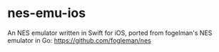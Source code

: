 #  nes-emu-ios

An NES emulator written in Swift for iOS, ported from fogelman's NES emulator in Go: https://github.com/fogleman/nes
